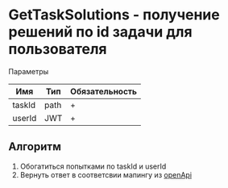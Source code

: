# GetTaskSolutions - получение решений по id задачи для пользователя

Параметры

| Имя    | Тип  | Обязательность |
|--------|------|----------------|
| taskId | path | +              |
| userId | JWT  | +              |

## Алгоритм
1. Обогатиться попытками по taskId и userId
2. Вернуть ответ в соответсвии мапингу из [openApi](codest-api-openapi.yaml)